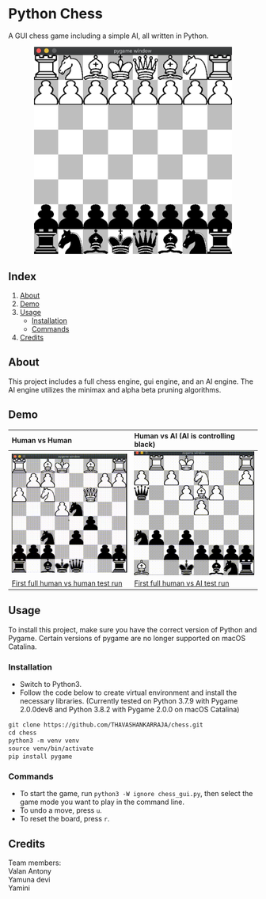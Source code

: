 # Python Chess
A GUI chess game including a simple AI, all written in Python.
<p align="center">
<img src="demo-footage/chess-start.png" width="400"/>
</p>

## Index
1. [About](#about)
2. [Demo](#demo)
3. [Usage](#usage)
    * [Installation](#installation)
    * [Commands](#commands)
4. [Credits](#credits)


<a name="about"></a>
## About
This project includes a full chess engine, gui engine, and an AI engine. The AI engine utilizes the minimax and alpha beta pruning algorithms.

<a name="demo"></a>
## Demo
| Human vs Human   | Human vs AI (AI is controlling black)  |
|:----------------------|:------------------|
|![](./demo-footage/chess-clip1.gif) | ![](./demo-footage/chess-clip2.gif) |
| [First full human vs human test run](https://www.youtube.com/watch?v=yuVbVM19GIY) | [First full human vs AI test run](https://www.youtube.com/watch?v=npUyYXWPDfI) |

<a name="usage"></a>
## Usage
To install this project, make sure you have the correct version of Python and Pygame. Certain versions of pygame are no longer supported on macOS Catalina.

<a name="installation"></a>
### Installation
- Switch to Python3.
- Follow the code below to create virtual environment and install the necessary libraries.
(Currently tested on Python 3.7.9 with Pygame 2.0.0dev8 and Python 3.8.2 with Pygame 2.0.0 on macOS Catalina)
```
git clone https://github.com/THAVASHANKARRAJA/chess.git
cd chess
python3 -m venv venv
source venv/bin/activate
pip install pygame
```

<a name="commands"></a>
### Commands
- To start the game, run `python3 -W ignore chess_gui.py`, then select the game mode you want to play in the command line.
- To undo a move, press `u`.
- To reset the board, press `r`.

<a name="credits"></a>
## Credits

Team members:
</br>
Valan Antony
</br>
Yamuna devi
</br>
Yamini

